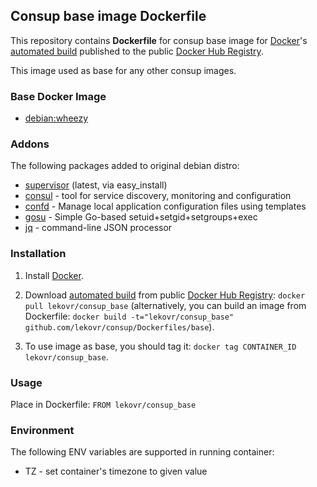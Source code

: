 ## Consup base image Dockerfile

This repository contains **Dockerfile** for consup base image
for [Docker](https://www.docker.com/)'s [automated build](https://registry.hub.docker.com/u/lekovr/consup_base/) 
published to the public [Docker Hub Registry](https://registry.hub.docker.com/).

This image used as base for any other consup images.

### Base Docker Image

* [debian:wheezy](https://registry.hub.docker.com/_/debian/)

### Addons

The following packages added to original debian distro:

* [supervisor](http://supervisord.org/) (latest, via easy_install)
* [consul](https://www.consul.io/) - tool for service discovery, monitoring and configuration
* [confd](https://github.com/kelseyhightower/confd) - Manage local application configuration files using templates
* [gosu](https://github.com/tianon/gosu) - Simple Go-based setuid+setgid+setgroups+exec
* [jq](http://stedolan.github.io/jq) - command-line JSON processor

### Installation

1. Install [Docker](https://www.docker.com/).

2. Download [automated build](https://registry.hub.docker.com/u/lekovr/consup_base/) from public
 [Docker Hub Registry](https://registry.hub.docker.com/): `docker pull lekovr/consup_base`
   (alternatively, you can build an image from Dockerfile: `docker build -t="lekovr/consup_base" github.com/lekovr/consup/Dockerfiles/base`).

3. To use image as base, you should tag it: `docker tag CONTAINER_ID lekovr/consup_base`.

### Usage

Place in Dockerfile: `FROM lekovr/consup_base`

### Environment

The following ENV variables are supported in running container:

* TZ - set container's timezone to given value
